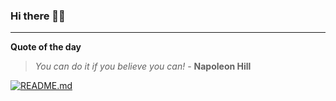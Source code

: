### Hi there 👋🏻


---

**Quote of the day**

> *You can do it if you believe you can!* - **Napoleon Hill** 

[![README.md](https://github.com/marcolovazzano/marcolovazzano/actions/workflows/readme.yml/badge.svg?branch=main)](https://github.com/marcolovazzano/marcolovazzano/actions/workflows/readme.yml)
